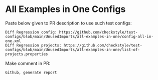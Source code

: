 # All Examples in One Configs
Paste below given to PR description to use such test configs:
```
Diff Regression config: https://github.com/checkstyle/test-configs/blob/main/UnusedImports/all-examples-in-one/config-all-in-one.xml
Diff Regression projects: https://github.com/checkstyle/test-configs/blob/main/UnusedImports/all-examples-in-one/list-of-projects.properties
```
Make comment in PR:
```
Github, generate report
```
